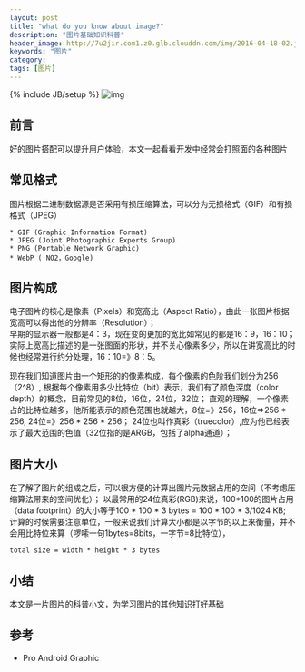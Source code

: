 ```yaml
---
layout: post
title: "what do you know about image?"
description: "图片基础知识科普"
header_image: http://7u2jir.com1.z0.glb.clouddn.com/img/2016-04-18-02.jpg
keywords: "图片"
category: 
tags: [图片]
---
```

{% include JB/setup %}
![img](http://7u2jir.com1.z0.glb.clouddn.com/img/2016-04-18-02.jpg)

## 前言
好的图片搭配可以提升用户体验，本文一起看看开发中经常会打照面的各种图片

## 常见格式
图片根据二进制数据源是否采用有损压缩算法，可以分为无损格式（GIF）和有损格式（JPEG）

	* GIF (Graphic Information Format)
	* JPEG (Joint Photographic Experts Group)
	* PNG (Portable Network Graphic)
	* WebP ( NO2，Google)

## 图片构成
电子图片的核心是像素（Pixels）和宽高比（Aspect Ratio），由此一张图片根据宽高可以得出他的分辨率（Resolution）；  
早期的显示器一般都是4：3，现在变的更加的宽比如常见的都是16：9，16：10；实际上宽高比描述的是一张图面的形状，并不关心像素多少，所以在讲宽高比的时候也经常进行约分处理，16：10=》8：5。

现在我们知道图片由一个矩形的的像素构成，每个像素的色阶我们划分为256（2^8）, 根据每个像素用多少比特位（bit）表示，我们有了颜色深度（color depth）的概念，目前常见的8位，16位，24位，32位；
直观的理解，一个像素占的比特位越多，他所能表示的颜色范围也就越大，8位=》256，16位=>256 * 256, 24位=》256 * 256 * 256；
24位也叫作真彩（truecolor）,应为他已经表示了最大范围的色值（32位指的是ARGB，包括了alpha通道）；

## 图片大小
在了解了图片的组成之后，可以很方便的计算出图片元数据占用的空间（不考虑压缩算法带来的空间优化）；
以最常用的24位真彩(RGB)来说，100*100的图片占用（data footprint）的大小等于100 * 100 * 3 bytes = 100 * 100 * 3/1024 KB; 计算的时候需要注意单位，一般来说我们计算大小都是以字节的以上来衡量，并不会用比特位来算（啰嗦一句1bytes=8bits，一字节=8比特位），
	
	total size = width * height * 3 bytes

## 小结
本文是一片图片的科普小文，为学习图片的其他知识打好基础

## 参考
* Pro Android Graphic

